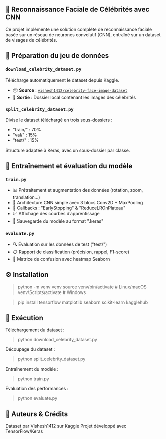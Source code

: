 ## 🧠 Reconnaissance Faciale de Célébrités avec CNN

Ce projet implémente une solution complète de reconnaissance faciale basée sur un réseau de neurones convolutif (CNN), entraîné sur un dataset de visages de célébrités.

## 📁 Préparation du jeu de données

### `download_celebrity_dataset.py`

Télécharge automatiquement le dataset depuis Kaggle.

- 📦 **Source** : [`vishesh1412/celebrity-face-image-dataset`](https://www.kaggle.com/datasets/vishesh1412/celebrity-face-image-dataset)
- 📁 **Sortie** : Dossier local contenant les images des célébrités

### `split_celebrity_dataset.py`

Divise le dataset téléchargé en trois sous-dossiers :
- "train/" : 70%
- "val/" : 15%
- "test/" : 15%

Structure adaptée à Keras, avec un sous-dossier par classe.

## 🧠 Entraînement et évaluation du modèle

### `train.py`

- 📊 Prétraitement et augmentation des données (rotation, zoom, translation...)
- 🧠 Architecture CNN simple avec 3 blocs Conv2D + MaxPooling
- 🛑 Callbacks : "EarlyStopping" & "ReduceLROnPlateau"
- 📈 Affichage des courbes d’apprentissage
- 💾 Sauvegarde du modèle au format ".keras"

### `evaluate.py`

- 🔍 Évaluation sur les données de test ("test/")
- 📋 Rapport de classification (précision, rappel, F1-score)
- 🧾 Matrice de confusion avec heatmap Seaborn

## ⚙️ Installation

> python -m venv venv
> source venv/bin/activate        # Linux/macOS
> venv\Scripts\activate           # Windows

> pip install tensorflow matplotlib seaborn scikit-learn kagglehub

## 🚀 Exécution

Téléchargement du dataset :
> python download_celebrity_dataset.py

Découpage du dataset :
> python split_celebrity_dataset.py

Entraînement du modèle :
> python train.py

Évaluation des performances :
> python evaluate.py

## 📌 Auteurs & Crédits

Dataset par Vishesh1412 sur Kaggle
Projet développé avec TensorFlow/Keras
